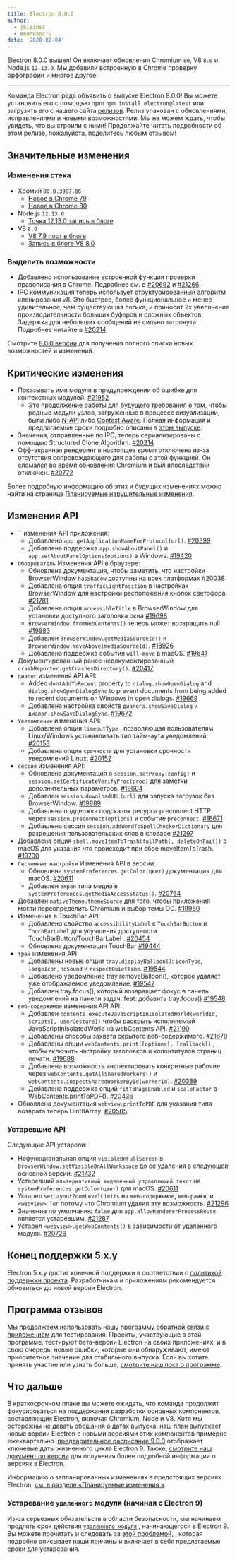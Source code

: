 ```yaml
---
title: Electron 8.0.0
author:
  - jkleinsc
  - вежливость
date: '2020-02-04'
---
```


Electron 8.0.0 вышел! Он включает обновления Chromium `80`, V8 `8.0` и Node.js `12.13.0`. Мы добавили встроенную в Chrome проверку орфографии и многое другое!

---

Команда Electron рада объявить о выпуске Electron 8.0.0! Вы можете установить его с помощью npm `npm install electron@latest` или загрузить его с нашего сайта [релизов](https://electronjs.org/releases/stable). Релиз упакован с обновлениями, исправлениями и новыми возможностями. Мы не можем ждать, чтобы увидеть, что вы строили с ними! Продолжайте читать подробности об этом релизе, пожалуйста, поделитесь любым отзывом!

## Значительные изменения

### Изменения стека
* Хромий `80.0.3987.86`
    * [Новое в Chrome 79](https://developers.google.com/web/updates/2019/12/nic79)
    * [Новое в Chrome 80](https://chromereleases.googleblog.com/2020/02/stable-channel-update-for-desktop.html)
* Node.js `12.13.0`
    * [Точка 12.13.0 запись в блоге](https://nodejs.org/en/blog/release/v12.13.0/)
* V8 `8.0`
    * [V8 7,9 пост в блоге](https://v8.dev/blog/v8-release-79)
    * [Запись в блоге V8 8.0](https://v8.dev/blog/v8-release-80)

### Выделить возможности
* Добавлено использование встроенной функции проверки правописания в Chrome. Подробнее см. в [#20692](https://github.com/electron/electron/pull/20692) и [#21266](https://github.com/electron/electron/pull/21266).
* IPC коммуникация теперь использует структурированный алгоритм клонирования v8. Это быстрее, более функциональное и менее удивительное, чем существующая логика, и приносит 2x увеличение производительности больших буферов и сложных объектов. Задержка для небольших сообщений не сильно затронута. Подробнее читайте в [#20214](https://github.com/electron/electron/pull/20214).

Смотрите [8.0.0 версии](https://github.com/electron/electron/releases/tag/v8.0.0) для получения полного списка новых возможностей и изменений.

## Критические изменения

* Показывать имя модуля в предупреждении об ошибке для контекстных модулей. [#21952](https://github.com/electron/electron/pull/21952)
    * Это продолжение работы для будущего требования о том, чтобы родные модули узлов, загруженные в процессе визуализации, были либо [N-API](https://nodejs.org/api/n-api.html) либо [Context Aware](https://nodejs.org/api/addons.html#addons_context_aware_addons). Полная информация и предлагаемые сроки подробно описаны в [этом выпуске](https://github.com/electron/electron/issues/18397).
* Значения, отправленные по IPC, теперь сериализированы с помощью Structured Clone Algorithm.  [#20214](https://github.com/electron/electron/pull/20214)
* Офф-экранная рендеринг в настоящее время отключена из-за отсутствия сопровождающего для работы с этой функцией.  Он сломался во время обновления Chromium и был впоследствии отключен. [#20772](https://github.com/electron/electron/issues/20772)

Более подробную информацию об этих и будущих изменениях можно найти на странице [Планируемые нарушительные изменения](https://github.com/electron/electron/blob/master/docs/breaking-changes.md).

## Изменения API
* `` изменения API приложения:
    * Добавлено `app.getApplicationNameForProtocol(url)`. [#20399](https://github.com/electron/electron/pull/20399)
    * Добавлена поддержка `app.showAboutPanel()` и `app.setAboutPanelOptions(options)` в Windows. [#19420](https://github.com/electron/electron/pull/19420)
* `Обозреватель` Изменения API в браузере:
    * Обновлена документация, чтобы заметить, что настройки BrowserWindow `hasShadow` доступны на всех платформах [#20038](https://github.com/electron/electron/pull/20038)
    * Добавлена опция `trafficLightPosition` в настройках BrowserWindow для настройки расположения кнопок светофора. [#21781](https://github.com/electron/electron/pull/21781)
    * Добавлена опция `accessibleTitle` в BrowserWindow для установки доступного заголовка окна [#19698](https://github.com/electron/electron/pull/19698)
    * `BrowserWindow.fromWebContents()` теперь может возвращать null [#19983](https://github.com/electron/electron/pull/19983)
    * Добавлен `BrowserWindow.getMediaSourceId()` и `BrowserWindow.moveAbove(mediaSourceId)`. [#18926](https://github.com/electron/electron/pull/18926)
    * Добавлена поддержка события `will-move` в macOS. [#19641](https://github.com/electron/electron/pull/19641)
* Документированный ранее недокументированный `crashReporter.getCrashesDirectory()`. [#20417](https://github.com/electron/electron/pull/20417)
* `диалог` изменения API API:
    * Added `dontAddToRecent` property to `dialog.showOpenDialog` and `dialog.showOpenDialogSync` to prevent documents from being added to recent documents on Windows in open dialogs. [#19669](https://github.com/electron/electron/pull/19669)
    * Добавлена настройка свойств `диалога.showSaveDialog` и `диалог.showSaveDialogSync`. [#19672](https://github.com/electron/electron/pull/19672)
* `Уведомление` изменения API:
    * Добавлена опция `timeoutType` , позволяющая пользователям Linux/Windows устанавливать тип тайм-аута уведомлений. [#20153](https://github.com/electron/electron/pull/20153)
    * Добавлена опция `срочности`  для установки срочности уведомлений Linux. [#20152](https://github.com/electron/electron/pull/20152)
* `сессия` изменения API:
    * Обновлена документация о `session.setProxy(config)` и `session.setCertificateVerifyProc(proc)` для заметки дополнительных параметров. [#19604](https://github.com/electron/electron/pull/19604)
    * Добавлен `session.downloadURL(url)` для запуска загрузок без BrowserWindow. [#19889](https://github.com/electron/electron/pull/19889)
    * Добавлена поддержка подсказок ресурса preconnect HTTP через `session.preconnect(options)` и событие `preconnect`. [#18671](http://github.com/electron/electron/pull/18671)
    * Добавлена сессия `session.addWordToSpellCheckerDictionary` для разрешения пользовательских слов в словаре [#21297](http://github.com/electron/electron/pull/21297)
* Добавлена опция `shell.moveItemToTrash(fullPath[, deleteOnFail])` в macOS для указания что происходит при сбое moveItemToTrash. [#19700](https://github.com/electron/electron/pull/19700)
* `Системные настройки` Изменения API в версии:
    * Обновлена `systemPreferences.getColor(цвет)` документация для macOS. [#20611](https://github.com/electron/electron/pull/20611)
    * Добавлен `экран` типа медиа в `systemPreferences.getMediaAccessStatus()`. [#20764](https://github.com/electron/electron/pull/20764)
* Добавлен `nativeTheme.themeSource` для того, чтобы приложения могли переопределить Chromium и выбор темы ОС. [#19960](https://github.com/electron/electron/pull/19960)
* Изменения в TouchBar API:
    * Добавлено свойство `accessibilityLabel` к `TouchBarButton` и `TouchBarLabel` для улучшения доступности TouchBarButton/TouchBarLabel . [#20454](https://github.com/electron/electron/pull/20454)
    * Обновлена документация TouchBar [#19444](https://github.com/electron/electron/pull/19444)
* `трей` изменения API:
    * Добавлены новые опции `tray.displayBalloon()`: `iconType`, `largeIcon`, `noSound` и `respectQuietTime`. [#19544](https://github.com/electron/electron/pull/19544)
    * Добавлено уведомление tray.removeBalloon(), которое удаляет уже отображаемое уведомление. [#19547](https://github.com/electron/electron/pull/19547)
    * Добавлен tray.focus(), который возвращает фокус в панель уведомлений на панели задач. feat: добавить tray.focus() [#19548](https://github.com/electron/electron/pull/19548)
* `веб-содержимое` изменения API API:
    * Добавлен `contents.executeJavaScriptInIsolatedWorld(worldId, scripts[, userGesture])` чтобы раскрыть исполняемый JavaScriptInIsolatedWorld на webContents API. [#21190](https://github.com/electron/electron/pull/21190)
    * Добавлены способы захвата скрытого веб-содержимого. [#21679](https://github.com/electron/electron/pull/21679)
    * Добавлены опции `webContents.print([options], [callback])` , чтобы включить настройку заголовков и колонтитулов страниц печати. [#19688](https://github.com/electron/electron/pull/19688)
    * Добавлена возможность инспектировать конкретные рабочие через `webContents.getAllSharedWorkers()` и `webContents.inspectSharedWorkerById(workerId)`. [#20389](https://github.com/electron/electron/pull/20389)
    * Добавлена поддержка опций `fitToPageEnabled` и `scaleFactor` в WebContents.printToPDF(). [#20436](https://github.com/electron/electron/pull/20436)
* Обновлена документация `webview.printToPDF` для указания типа возврата теперь Uint8Array. [#20505](https://github.com/electron/electron/pull/20505)

### Устаревшие API
Следующие API устарели:
* Нефункциональная опция `visibleOnFullScreen` в `BrowserWindow.setVisibleOnAllWorkspace` до ее удаления в следующей основной версии. [#21732](https://github.com/electron/electron/pull/21732)
* Устаревший `альтернативный выделенный управляющий текст` на `systemPreferences.getColor(цвет)` для macOS. [#20611](https://github.com/electron/electron/pull/20611)
* Устарел `setLayoutZoomLevelLimits` на `веб-содержимое`, `веб-рамки`, и `<webview> Тег` потому что Chromium удалил эту возможность. [#21296](https://github.com/electron/electron/pull/21296)
* Значение по умолчанию `false` для `app.allowRendererProcessReuse` является устаревшим. [#21287](https://github.com/electron/electron/pull/21287)
* Устарел `<webview>.getWebContents()` в зависимости от удаленного модуля. [#20726](https://github.com/electron/electron/pull/20726)

## Конец поддержки 5.x.y

Electron 5.x.y достиг конечной поддержки в соответствии с [политикой поддержки проекта](https://electronjs.org/docs/tutorial/support#supported-versions). Разработчикам и приложениям рекомендуется обновиться до новой версии Electron.

## Программа отзывов

Мы продолжаем использовать нашу [программу обратной связи с приложением](https://electronjs.org/blog/app-feedback-program) для тестирования. Проекты, участвующие в этой программе, тестируют бета-версии Electron на своих приложениях; и в свою очередь, новые ошибки, которые они обнаруживают, имеют приоритетное значение для стабильного выпуска. Если вы хотите принять участие или узнать больше, [смотрите наш пост о программе](https://electronjs.org/blog/app-feedback-program).

## Что дальше

В краткосрочном плане вы можете ожидать, что команда продолжит фокусироваться на поддержании разработки основных компонентов, составляющих Electron, включая Chromium, Node и V8. Хотя мы осторожны не давать обещания о датах выпуска, наш план выпускает новые версии Electron с новыми версиями этих компонентов примерно ежеквартально. [предварительное расписание 9.0.0](https://electronjs.org/docs/tutorial/electron-timelines) отображает ключевые даты жизненного цикла Electron 9. Также, [смотрите наш документ по версии](https://electronjs.org/docs/tutorial/electron-versioning) для получения более подробной информации о версиях в Electron.

Информацию о запланированных изменениях в предстоящих версиях Electron, [см. в разделе «Планируемые изменения »](https://github.com/electron/electron/blob/master/docs/breaking-changes.md).

### Устаревание `удаленного` модуля (начиная с Electron 9)
Из-за серьезных обязательств в области безопасности, мы начинаем продлять срок действия [`удаленного модуля`](https://www.electronjs.org/docs/api/remote) , начинающегося в Electron 9. Вы можете прочитать и следовать за [этой проблемой,](https://github.com/electron/electron/issues/21408) , которая подробно описывает наши причины и включает в себя предлагаемые сроки для устаревания.
